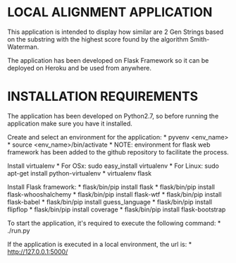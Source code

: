 LOCAL ALIGNMENT APPLICATION
===========================

This application is intended to display how similar are 2 Gen Strings
based on the substring with the highest score found by the algorithm
Smith-Waterman.

The application has been developed on Flask Framework so it can be deployed
on Heroku and be used from anywhere.

INSTALLATION REQUIREMENTS
=========================

The application has been developed on Python2.7, so before running the application
make sure you have it installed.

Create and select an environment for the application:
    * pyvenv <env_name>
    * source <env_name>/bin/activate
    * NOTE: environment for flask web framework has been added to the github repository to facilitate the process.
    
Install virtualenv
    * For OSx: sudo easy_install virtualenv
    * For Linux:  sudo apt-get install python-virtualenv
    * virtualenv flask

Install Flask framework:
    * flask/bin/pip install flask
    * flask/bin/pip install flask-whooshalchemy
    * flask/bin/pip install flask-wtf
    * flask/bin/pip install flask-babel
    * flask/bin/pip install guess_language
    * flask/bin/pip install flipflop
    * flask/bin/pip install coverage
    * flask/bin/pip install flask-bootstrap
    
To start the application, it's required to execute the following command:
    * ./run.py

If the application is executed in a local environment, the url is:
    * http://127.0.0.1:5000/